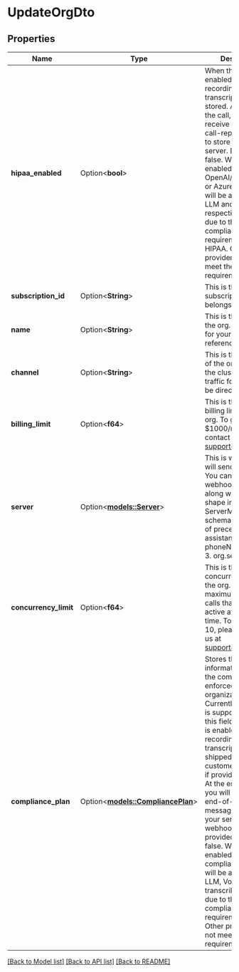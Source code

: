 # UpdateOrgDto

## Properties

Name | Type | Description | Notes
------------ | ------------- | ------------- | -------------
**hipaa_enabled** | Option<**bool**> | When this is enabled, no logs, recordings, or transcriptions will be stored. At the end of the call, you will still receive an end-of-call-report message to store on your server. Defaults to false. When HIPAA is enabled, only OpenAI/Custom LLM or Azure Providers will be available for LLM and Voice respectively. This is due to the compliance requirements of HIPAA. Other providers may not meet these requirements. | [optional]
**subscription_id** | Option<**String**> | This is the ID of the subscription the org belongs to. | [optional]
**name** | Option<**String**> | This is the name of the org. This is just for your own reference. | [optional]
**channel** | Option<**String**> | This is the channel of the org. There is the cluster the API traffic for the org will be directed. | [optional]
**billing_limit** | Option<**f64**> | This is the monthly billing limit for the org. To go beyond $1000/mo, please contact us at support@vapi.ai. | [optional]
**server** | Option<[**models::Server**](Server.md)> | This is where Vapi will send webhooks. You can find all webhooks available along with their shape in ServerMessage schema.  The order of precedence is:  1. assistant.server 2. phoneNumber.server 3. org.server | [optional]
**concurrency_limit** | Option<**f64**> | This is the concurrency limit for the org. This is the maximum number of calls that can be active at any given time. To go beyond 10, please contact us at support@vapi.ai. | [optional]
**compliance_plan** | Option<[**models::CompliancePlan**](CompliancePlan.md)> | Stores the information about the compliance plan enforced at the organization level. Currently pciEnabled is supported through this field. When this is enabled, any logs, recordings, or transcriptions will be shipped to the customer endpoints if provided else lost. At the end of the call, you will receive an end-of-call-report message to store on your server, if webhook is provided. Defaults to false. When PCI is enabled, only PCI-compliant Providers will be available for LLM, Voice and transcribers. This is due to the compliance requirements of PCI. Other providers may not meet these requirements. | [optional]

[[Back to Model list]](../README.md#documentation-for-models) [[Back to API list]](../README.md#documentation-for-api-endpoints) [[Back to README]](../README.md)


